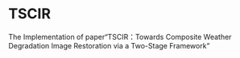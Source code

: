 # TSCIR
The Implementation of paper“TSCIR：Towards Composite Weather Degradation Image Restoration via a Two-Stage Framework”
